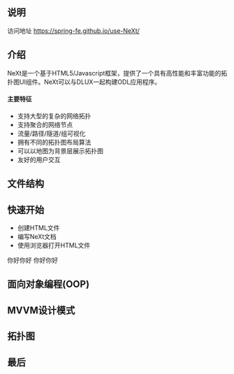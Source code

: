 ## 说明


访问地址 https://spring-fe.github.io/use-NeXt/

## 介绍
NeXt是一个基于HTML5/Javascript框架，提供了一个具有高性能和丰富功能的拓扑图UI组件。NeXt可以与DLUX一起构建ODL应用程序。
#### 主要特征
- 支持大型的复杂的网络拓扑
- 支持聚合的网络节点
- 流量/路径/隧道/组可视化
- 拥有不同的拓扑图布局算法
- 可以以地图为背景层展示拓扑图
- 友好的用户交互

## 文件结构


## 快速开始

- 创建HTML文件
- 编写NeXt文档
- 使用浏览器打开HTML文件

你好你好
你好你好
## 面向对象编程(OOP)
## MVVM设计模式
## 拓扑图
## 最后
